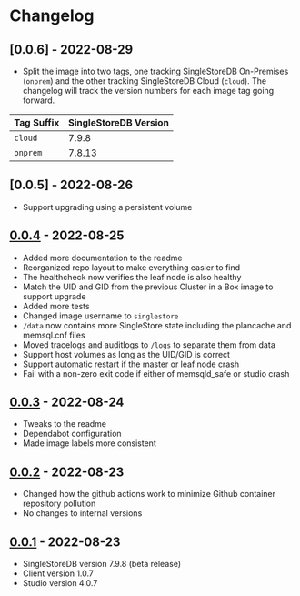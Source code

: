# Changelog

## [0.0.6] - 2022-08-29

 - Split the image into two tags, one tracking SingleStoreDB On-Premises (`onprem`) and the other tracking SingleStoreDB Cloud (`cloud`). The changelog will track the version numbers for each image tag going forward.

| Tag Suffix | SingleStoreDB Version |
| ---------- | --------------------- |
| `cloud`    | 7.9.8                 |
| `onprem`   | 7.8.13                |

## [0.0.5] - 2022-08-26

 - Support upgrading using a persistent volume

## [0.0.4] - 2022-08-25

 - Added more documentation to the readme
 - Reorganized repo layout to make everything easier to find
 - The healthcheck now verifies the leaf node is also healthy
 - Match the UID and GID from the previous Cluster in a Box image to support upgrade
 - Added more tests
 - Changed image username to `singlestore`
 - `/data` now contains more SingleStore state including the plancache and memsql.cnf files
 - Moved tracelogs and auditlogs to `/logs` to separate them from data
 - Support host volumes as long as the UID/GID is correct
 - Support automatic restart if the master or leaf node crash
 - Fail with a non-zero exit code if either of memsqld_safe or studio crash

## [0.0.3] - 2022-08-24

 - Tweaks to the readme
 - Dependabot configuration
 - Made image labels more consistent

## [0.0.2] - 2022-08-23

 - Changed how the github actions work to minimize Github container repository pollution
 - No changes to internal versions

## [0.0.1] - 2022-08-23

 - SingleStoreDB version 7.9.8 (beta release)
 - Client version 1.0.7
 - Studio version 4.0.7

[0.0.4]: https://github.com/singlestore-labs/singlestoredb-dev-image/compare/v0.0.3...v0.0.4
[0.0.3]: https://github.com/singlestore-labs/singlestoredb-dev-image/compare/v0.0.2...v0.0.3
[0.0.2]: https://github.com/singlestore-labs/singlestoredb-dev-image/compare/v0.0.1...v0.0.2
[0.0.1]: https://github.com/singlestore-labs/singlestoredb-dev-image/releases/tag/v0.0.1